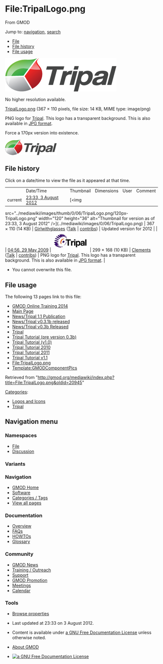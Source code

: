 <div id="mw-page-base" class="noprint">

</div>

<div id="mw-head-base" class="noprint">

</div>

<div id="content" class="mw-body" role="main">

<span id="top"></span>

<div id="mw-js-message" style="display:none;">

</div>



# <span dir="auto">File:TripalLogo.png</span>

<div id="bodyContent">

<div id="siteSub">

From GMOD

</div>

<div id="contentSub">

</div>

<div id="jump-to-nav" class="mw-jump">

Jump to: [navigation](#mw-navigation), [search](#p-search)

</div>

<div id="mw-content-text">

- [File](#file)
- [File history](#filehistory)
- [File usage](#filelinks)

<div id="file" class="fullImageLink">

[<img src="../mediawiki/images/0/06/TripalLogo.png" width="367"
height="110" alt="File:TripalLogo.png" />](../mediawiki/images/0/06/TripalLogo.png)

<div class="mw-filepage-resolutioninfo">

No higher resolution available.

</div>

</div>

<div class="fullMedia">

<a href="../mediawiki/images/0/06/TripalLogo.png" class="internal"
title="TripalLogo.png">TripalLogo.png</a> ‎<span class="fileInfo">(367 ×
110 pixels, file size: 14 KB, MIME type: image/png)</span>

</div>

<div id="mw-imagepage-content" class="mw-content-ltr" lang="en"
dir="ltr">

PNG logo for [Tripal](Tripal.1 "Tripal"). This logo has a transparent
background. This is also available in [JPG
format](File:TripalLogo.jpg "File:TripalLogo.jpg").

Force a 170px version into existence.

<a href="File:TripalLogo.png" class="image"><img
src="../mediawiki/images/thumb/0/06/TripalLogo.png/170px-TripalLogo.png"
srcset="../mediawiki/images/thumb/0/06/TripalLogo.png/255px-TripalLogo.png 1.5x, ../mediawiki/images/thumb/0/06/TripalLogo.png/340px-TripalLogo.png 2x"
width="170" height="51" alt="TripalLogo.png" /></a>

</div>

## File history

<div id="mw-imagepage-section-filehistory">

Click on a date/time to view the file as it appeared at that time.

|  |  |  |  |  |  |
|----|----|----|----|----|----|
|  | Date/Time | Thumbnail | Dimensions | User | Comment |
| current | [23:33, 3 August 2012](../mediawiki/images/0/06/TripalLogo.png) | [<img
src="../mediawiki/images/thumb/0/06/TripalLogo.png/120px-TripalLogo.png"
width="120" height="36"
alt="Thumbnail for version as of 23:33, 3 August 2012" />](../mediawiki/images/0/06/TripalLogo.png) | 367 × 110 <span style="white-space: nowrap;">(14 KB)</span> | <a href="User:Girlwithglasses" class="mw-userlink"
title="User:Girlwithglasses">Girlwithglasses</a> <span style="white-space: nowrap;"> <span class="mw-usertoollinks">([Talk](User_talk:Girlwithglasses "User talk:Girlwithglasses") \| [contribs](Special:Contributions/Girlwithglasses "Special:Contributions/Girlwithglasses"))</span></span> | Updated version for 2012 |
|  | [04:56, 29 May 2009](../mediawiki/images/archive/0/06/20120803233301!TripalLogo.png) | [<img
src="../mediawiki/images/thumb/archive/0/06/20120803233301!TripalLogo.png/120px-TripalLogo.png"
width="120" height="67"
alt="Thumbnail for version as of 04:56, 29 May 2009" />](../mediawiki/images/archive/0/06/20120803233301!TripalLogo.png) | 299 × 168 <span style="white-space: nowrap;">(10 KB)</span> | <a href="User:Clements" class="mw-userlink"
title="User:Clements">Clements</a> <span style="white-space: nowrap;"> <span class="mw-usertoollinks">(<a
href="http://gmod.org/mediawiki/index.php?title=User_talk:Clements&amp;action=edit&amp;redlink=1"
class="new" title="User talk:Clements (page does not exist)">Talk</a> \| [contribs](Special:Contributions/Clements "Special:Contributions/Clements"))</span></span> | PNG logo for [Tripal](Tripal.1 "Tripal"). This logo has a transparent background. This is also available in [JPG format](File:TripalLogo.jpg "File:TripalLogo.jpg"). |

</div>

- <span id="mw-imagepage-upload-disallowed">You cannot overwrite this
  file.</span>

## File usage

<div id="mw-imagepage-section-linkstoimage">

The following 13 pages link to this file:

- [GMOD Online Training
  2014](GMOD_Online_Training_2014.1 "GMOD Online Training 2014")
- [Main Page](Main_Page "Main Page")
- [News/Tripal 1.1
  Publication](News/Tripal_1.1_Publication "News/Tripal 1.1 Publication")
- [News/Tripal v0.3.1b
  released](News/Tripal_v0.3.1b_released "News/Tripal v0.3.1b released")
- [News/Tripal v0.3b
  Released](News/Tripal_v0.3b_Released "News/Tripal v0.3b Released")
- [Tripal](Tripal.1 "Tripal")
- [Tripal Tutorial (pre version
  0.3b)](Tripal_Tutorial_(pre_version_0.3b) "Tripal Tutorial (pre version 0.3b)")
- [Tripal Tutorial
  (v1.0)](Tripal_Tutorial_(v1.0) "Tripal Tutorial (v1.0)")
- [Tripal Tutorial 2010](Tripal_Tutorial_2010 "Tripal Tutorial 2010")
- [Tripal Tutorial 2011](Tripal_Tutorial_2011 "Tripal Tutorial 2011")
- [Tripal Tutorial v1.1](Tripal_Tutorial_v1.1 "Tripal Tutorial v1.1")
- <File:TripalLogo.png>
- [Template:GMODComponentPics](Template:GMODComponentPics "Template:GMODComponentPics")

</div>

</div>

<div class="printfooter">

Retrieved from
"<http://gmod.org/mediawiki/index.php?title=File:TripalLogo.png&oldid=20945>"

</div>

<div id="catlinks" class="catlinks">

<div id="mw-normal-catlinks" class="mw-normal-catlinks">

[Categories](Special:Categories "Special:Categories"):

- [Logos and Icons](Category:Logos_and_Icons "Category:Logos and Icons")
- [Tripal](Category:Tripal "Category:Tripal")

</div>

</div>

<div class="visualClear">

</div>

</div>

</div>

<div id="mw-navigation">

## Navigation menu

<div id="mw-head">



<div id="left-navigation">

<div id="p-namespaces" class="vectorTabs" role="navigation"
aria-labelledby="p-namespaces-label">

### Namespaces

- <span id="ca-nstab-image"><a href="File:TripalLogo.png" accesskey="c"
  title="View the file page [c]">File</a></span>
- <span id="ca-talk"><a
  href="http://gmod.org/mediawiki/index.php?title=File_talk:TripalLogo.png&amp;action=edit&amp;redlink=1"
  accesskey="t"
  title="Discussion about the content page [t]">Discussion</a></span>

</div>

<div id="p-variants" class="vectorMenu emptyPortlet" role="navigation"
aria-labelledby="p-variants-label">

### 

### Variants[](#)

<div class="menu">

</div>

</div>

</div>

<div id="right-navigation">





</div>



</div>

</div>

</div>

<div id="mw-panel">

<div id="p-logo" role="banner">

<a href="Main_Page"
style="background-image: url(../images/GMOD-cogs.png);"
title="Visit the main page"></a>

</div>

<div id="p-Navigation" class="portal" role="navigation"
aria-labelledby="p-Navigation-label">

### Navigation

<div class="body">

- <span id="n-GMOD-Home">[GMOD Home](Main_Page)</span>
- <span id="n-Software">[Software](GMOD_Components)</span>
- <span id="n-Categories-.2F-Tags">[Categories /
  Tags](Categories)</span>
- <span id="n-View-all-pages">[View all pages](Special:AllPages)</span>

</div>

</div>

<div id="p-Documentation" class="portal" role="navigation"
aria-labelledby="p-Documentation-label">

### Documentation

<div class="body">

- <span id="n-Overview">[Overview](Overview)</span>
- <span id="n-FAQs">[FAQs](Category:FAQ)</span>
- <span id="n-HOWTOs">[HOWTOs](Category:HOWTO)</span>
- <span id="n-Glossary">[Glossary](Glossary)</span>

</div>

</div>

<div id="p-Community" class="portal" role="navigation"
aria-labelledby="p-Community-label">

### Community

<div class="body">

- <span id="n-GMOD-News">[GMOD News](GMOD_News)</span>
- <span id="n-Training-.2F-Outreach">[Training /
  Outreach](Training_and_Outreach)</span>
- <span id="n-Support">[Support](Support)</span>
- <span id="n-GMOD-Promotion">[GMOD Promotion](GMOD_Promotion)</span>
- <span id="n-Meetings">[Meetings](Meetings)</span>
- <span id="n-Calendar">[Calendar](Calendar)</span>

</div>

</div>

<div id="p-tb" class="portal" role="navigation"
aria-labelledby="p-tb-label">

### Tools

<div class="body">


- <span id="t-smwbrowselink"><a href="Special:Browse/File:TripalLogo.png" rel="smw-browse">Browse
  properties</a></span>

</div>

</div>

</div>

</div>

<div id="footer" role="contentinfo">

- <span id="footer-info-lastmod">Last updated at 23:33 on 3 August
  2012.</span>
<!-- - <span id="footer-info-viewcount">15,506 page views.</span> -->
- <span id="footer-info-copyright">Content is available under
  <a href="http://www.gnu.org/licenses/fdl-1.3.html" class="external"
  rel="nofollow">a GNU Free Documentation License</a> unless otherwise
  noted.</span>

<!-- -->

- <span id="footer-places-about">[About
  GMOD](GMOD:About "GMOD:About")</span>

<!-- -->

- <span id="footer-copyrightico">[<img src="http://www.gnu.org/graphics/gfdl-logo-small.png" width="88"
  height="31" alt="a GNU Free Documentation License" />](http://www.gnu.org/licenses/fdl-1.3.html)</span>


<div style="clear:both">

</div>

</div>
